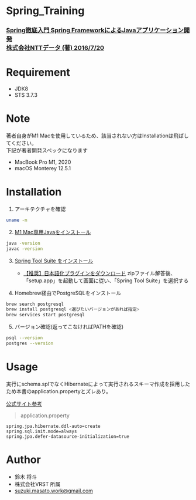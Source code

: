 # Spring_Training
 ### [Spring徹底入門 Spring FrameworkによるJavaアプリケーション開発 <br>株式会社NTTデータ (著) 2016/7/20](https://www.amazon.co.jp/Spring%E5%BE%B9%E5%BA%95%E5%85%A5%E9%96%80-Spring-Framework%E3%81%AB%E3%82%88%E3%82%8BJava%E3%82%A2%E3%83%97%E3%83%AA%E3%82%B1%E3%83%BC%E3%82%B7%E3%83%A7%E3%83%B3%E9%96%8B%E7%99%BA-%E6%A0%AA%E5%BC%8F%E4%BC%9A%E7%A4%BENTT%E3%83%87%E3%83%BC%E3%82%BF-ebook/dp/B01IEWNLBU/ref=sr_1_3?crid=FMMAH1LR5P9V&keywords=spring+framework&s=digital-text&sprefix=%2Cdigital-text%2C1685&sr=1-3#:~:text=Spring%E5%BE%B9%E5%BA%95%E5%85%A5%E9%96%80%20Spring%20Framework%E3%81%AB%E3%82%88%E3%82%8BJava%E3%82%A2%E3%83%97%E3%83%AA%E3%82%B1%E3%83%BC%E3%82%B7%E3%83%A7%E3%83%B3%E9%96%8B%E7%99%BA%20Kindle%E7%89%88)
 
# Requirement
 
* JDK8
* STS 3.7.3
 
# Note
 著者自身がM1 Macを使用しているため、該当されない方はInstallationは飛ばしてください。
 <br>下記が著者開発スペックになります
* MacBook Pro M1, 2020
* macOS Monterey 12.5.1


# Installation

1. アーキテクチャを確認
```zsh
uname -m
```
2. [M1 Mac専用Javaをインストール](https://www.azul.com/downloads/?os=macos&architecture=arm-64-bit&package=jdk#download-openjdk:~:text=Reset%20Filters-,Java%2018%20(STS),-18.0.2.1%2B1)

```zsh
java -version
javac -version
```
3. [Spring Tool Suite をインストール](https://spring.io/tools)
   - [【推奨】日本語化プラグインをダウンロード](https://mergedoc.osdn.jp/)
    zipファイル解答後、「setup.app」を起動して画面に従い、「Spring Tool Suite」を選択する
 
4. Homebrew経由でPostgreSQLをインストール

```zsh
brew search postgresql
brew install postgresql <選びたいバージョンがあれば指定> 
brew services start postgresql
```

5. バージョン確認(返ってこなければPATHを確認)
```zsh
psql --version
postgres --version
```


# Usage

実行にschema.splでなくHibernateによって実行されるスキーマ作成を採用したため本書のapplication.propertyとズレあり。

[公式サイト参考](https://docs.spring.io/spring-boot/docs/current/reference/html/howto.html#howto.data-initialization:~:text=single%20DataSource.-,9.%20Database%20Initialization,-An%20SQL%20database)
> application.property
```
spring.jpa.hibernate.ddl-auto=create
spring.sql.init.mode=always
spring.jpa.defer-datasource-initialization=true
```

 
# Author
* 鈴木 将斗
* 株式会社VRST 所属
* suzuki.masato.work@gmail.com
